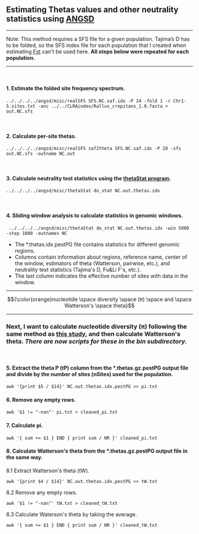 ## Estimating Thetas values and other neutrality statistics using [ANGSD](http://popgen.dk/angsd/index.php/Thetas,Tajima,Neutrality_tests)
---
Note: This method requires a SFS file for a given population. Tajima’s D has to be folded, so the SFS index file for each population that I created when estimating [Fst](https://github.com/gausec/KingRailPopGen/blob/main/analyses/ANGSD/FST.md) can't be used here. **All steps below were repeated for each population.**
&nbsp;

--- 
&nbsp;

#### 1. Estimate the folded site frequency spectrum.
```
../../../../angsd/misc/realSFS SFS.NC.saf.idx -P 24 -fold 1 -r Chr1-5.sites.txt -anc ../../CLRAindex/Rallus_crepitans_1.0.fasta > out.NC.sfs
```
&nbsp;

#### 2. Calculate per-site thetas.
```
../../../../angsd/misc/realSFS saf2theta SFS.NC.saf.idx -P 20 -sfs out.NC.sfs -outname NC.out
```

&nbsp;
#### 3. Calculate neutrality test statistics using the [thetaStat program](http://www.popgen.dk/angsd/index.php/ThetaStat).
```
../../../../angsd/misc/thetaStat do_stat NC.out.thetas.idx
```
&nbsp;
#### 4. Sliding window analysis to calculate statistics in genomic windows.
```
 ../../../../angsd/misc/thetaStat do_stat NC.out.thetas.idx -win 5000 -step 1000 -outnames NC
```
- The *.thetas.idx.pestPG file contains statistics for different genomic regions.
- Columns contain information about regions, reference name, center of the window, estimators of theta (Watterson, pairwise, etc.), and neutrality test statistics (Tajima's D, Fu&Li F's, etc.).
- The last column indicates the effective number of sites with data in the window.
&nbsp;
&nbsp;

---

$${\color{orange}nucleotide \space diversity \space (π) \space and \space Watterson's \space theta}$$

---
### Next, I want to calculate nucleotide diversity (π) following the same method as [this study](https://bmcecolevol.biomedcentral.com/articles/10.1186/s12862-018-1209-y), and then calculate Watterson's theta. *There are now scripts for these in the bin subdirectory.*

&nbsp;

#### 5. Extract the theta P (tP) column from the *.thetas.gz.pestPG output file and divide by the number of sites (nSites) used for the population. 
```
awk '{print $5 / $14}' NC.out.thetas.idx.pestPG >> pi.txt
```

#### 6. Remove any empty rows.
```
awk '$1 != "-nan"' pi.txt > cleaned_pi.txt
```

#### 7. Calculate pi.
```
awk '{ sum += $1 } END { print sum / NR }' cleaned_pi.txt
```
#### 8. Calculate Watterson's theta from the *.thetas.gz.pestPG output file in the same way.
8.1 Extract Watterson's theta (tW).
```
awk '{print $4 / $14}' NC.out.thetas.idx.pestPG >> tW.txt
```
8.2 Remove any empty rows.
```
awk '$1 != "-nan"' tW.txt > cleaned_tW.txt
```
8.3 Calculate Waterson's theta by taking the average.
```
awk '{ sum += $1 } END { print sum / NR }' cleaned_tW.txt
```
